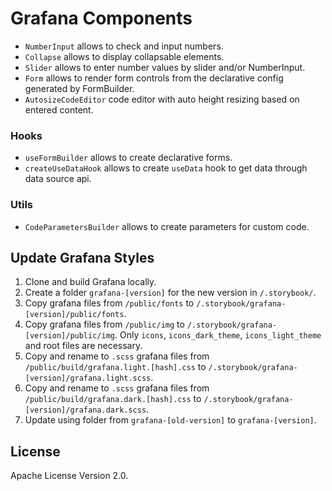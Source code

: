 # Grafana Components

- `NumberInput` allows to check and input numbers.
- `Collapse` allows to display collapsable elements.
- `Slider` allows to enter number values by slider and/or NumberInput.
- `Form` allows to render form controls from the declarative config generated by FormBuilder.
- `AutosizeCodeEditor` code editor with auto height resizing based on entered content.

### Hooks

- `useFormBuilder` allows to create declarative forms.
- `createUseDataHook` allows to create `useData` hook to get data through data source api.

### Utils

- `CodeParametersBuilder` allows to create parameters for custom code.

## Update Grafana Styles

1. Clone and build Grafana locally.
2. Create a folder `grafana-[version]` for the new version in `/.storybook/`.
3. Copy grafana files from `/public/fonts` to `/.storybook/grafana-[version]/public/fonts`.
4. Copy grafana files from `/public/img` to `/.storybook/grafana-[version]/public/img`. Only `icons`, `icons_dark_theme`, `icons_light_theme` and root files are necessary.
5. Copy and rename to `.scss` grafana files from `/public/build/grafana.light.[hash].css` to `/.storybook/grafana-[version]/grafana.light.scss`.
6. Copy and rename to `.scss` grafana files from `/public/build/grafana.dark.[hash].css` to `/.storybook/grafana-[version]/grafana.dark.scss`.
7. Update using folder from `grafana-[old-version]` to `grafana-[version]`.

## License

Apache License Version 2.0.
